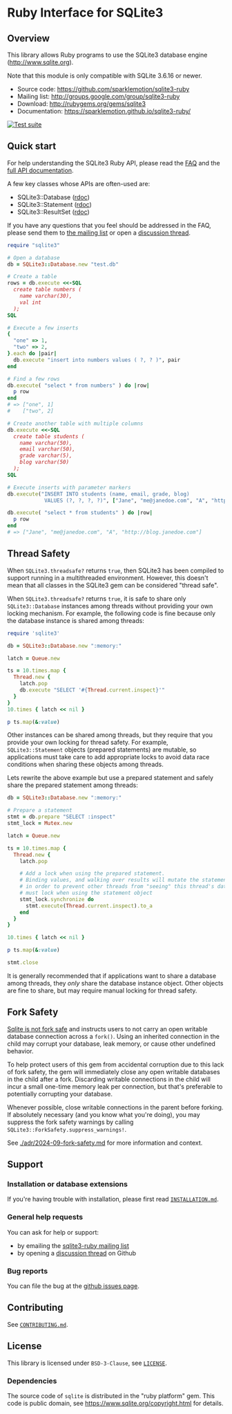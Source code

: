 # Ruby Interface for SQLite3

## Overview

This library allows Ruby programs to use the SQLite3 database engine (http://www.sqlite.org).

Note that this module is only compatible with SQLite 3.6.16 or newer.

- Source code: https://github.com/sparklemotion/sqlite3-ruby
- Mailing list: http://groups.google.com/group/sqlite3-ruby
- Download: http://rubygems.org/gems/sqlite3
- Documentation: https://sparklemotion.github.io/sqlite3-ruby/

[![Test suite](https://github.com/sparklemotion/sqlite3-ruby/actions/workflows/ci.yml/badge.svg)](https://github.com/sparklemotion/sqlite3-ruby/actions/workflows/ci.yml)

## Quick start

For help understanding the SQLite3 Ruby API, please read the [FAQ](./FAQ.md) and the [full API documentation](https://sparklemotion.github.io/sqlite3-ruby/).

A few key classes whose APIs are often-used are:

- SQLite3::Database ([rdoc](https://sparklemotion.github.io/sqlite3-ruby/SQLite3/Database.html))
- SQLite3::Statement ([rdoc](https://sparklemotion.github.io/sqlite3-ruby/SQLite3/Statement.html))
- SQLite3::ResultSet ([rdoc](https://sparklemotion.github.io/sqlite3-ruby/SQLite3/ResultSet.html))

If you have any questions that you feel should be addressed in the FAQ, please send them to [the mailing list](http://groups.google.com/group/sqlite3-ruby) or open a [discussion thread](https://github.com/sparklemotion/sqlite3-ruby/discussions/categories/q-a).

```ruby
require "sqlite3"

# Open a database
db = SQLite3::Database.new "test.db"

# Create a table
rows = db.execute <<-SQL
  create table numbers (
    name varchar(30),
    val int
  );
SQL

# Execute a few inserts
{
  "one" => 1,
  "two" => 2,
}.each do |pair|
  db.execute "insert into numbers values ( ?, ? )", pair
end

# Find a few rows
db.execute( "select * from numbers" ) do |row|
  p row
end
# => ["one", 1]
#    ["two", 2]

# Create another table with multiple columns
db.execute <<-SQL
  create table students (
    name varchar(50),
    email varchar(50),
    grade varchar(5),
    blog varchar(50)
  );
SQL

# Execute inserts with parameter markers
db.execute("INSERT INTO students (name, email, grade, blog)
            VALUES (?, ?, ?, ?)", ["Jane", "me@janedoe.com", "A", "http://blog.janedoe.com"])

db.execute( "select * from students" ) do |row|
  p row
end
# => ["Jane", "me@janedoe.com", "A", "http://blog.janedoe.com"]
```

## Thread Safety

When `SQLite3.threadsafe?` returns `true`, then SQLite3 has been compiled to
support running in a multithreaded environment. However, this doesn't mean
that all classes in the SQLite3 gem can be considered "thread safe".

When `SQLite3.threadsafe?` returns `true`, it is safe to share only
`SQLite3::Database` instances among threads without providing your own locking
mechanism. For example, the following code is fine because only the database
instance is shared among threads:

```ruby
require 'sqlite3'

db = SQLite3::Database.new ":memory:"

latch = Queue.new

ts = 10.times.map {
  Thread.new {
    latch.pop
    db.execute "SELECT '#{Thread.current.inspect}'"
  }
}
10.times { latch << nil }

p ts.map(&:value)
```

Other instances can be shared among threads, but they require that you provide
your own locking for thread safety. For example, `SQLite3::Statement` objects
(prepared statements) are mutable, so applications must take care to add
appropriate locks to avoid data race conditions when sharing these objects
among threads.

Lets rewrite the above example but use a prepared statement and safely share
the prepared statement among threads:

```ruby
db = SQLite3::Database.new ":memory:"

# Prepare a statement
stmt = db.prepare "SELECT :inspect"
stmt_lock = Mutex.new

latch = Queue.new

ts = 10.times.map {
  Thread.new {
    latch.pop

    # Add a lock when using the prepared statement.
    # Binding values, and walking over results will mutate the statement, so
    # in order to prevent other threads from "seeing" this thread's data, we
    # must lock when using the statement object
    stmt_lock.synchronize do
      stmt.execute(Thread.current.inspect).to_a
    end
  }
}

10.times { latch << nil }

p ts.map(&:value)

stmt.close
```

It is generally recommended that if applications want to share a database among
threads, they _only_ share the database instance object. Other objects are
fine to share, but may require manual locking for thread safety.

## Fork Safety

[Sqlite is not fork
safe](https://www.sqlite.org/howtocorrupt.html#_carrying_an_open_database_connection_across_a_fork_)
and instructs users to not carry an open writable database connection across a `fork()`. Using an inherited
connection in the child may corrupt your database, leak memory, or cause other undefined behavior.

To help protect users of this gem from accidental corruption due to this lack of fork safety, the gem will immediately close any open writable databases in the child after a fork. Discarding writable
connections in the child will incur a small one-time memory leak per connection, but that's
preferable to potentially corrupting your database.

Whenever possible, close writable connections in the parent before forking. If absolutely necessary (and you know what you're doing), you may suppress the fork safety warnings by calling `SQLite3::ForkSafety.suppress_warnings!`.

See [./adr/2024-09-fork-safety.md](./adr/2024-09-fork-safety.md) for more information and context.

## Support

### Installation or database extensions

If you're having trouble with installation, please first read [`INSTALLATION.md`](./INSTALLATION.md).

### General help requests

You can ask for help or support:

- by emailing the [sqlite3-ruby mailing list](http://groups.google.com/group/sqlite3-ruby)
- by opening a [discussion thread](https://github.com/sparklemotion/sqlite3-ruby/discussions/categories/q-a) on Github

### Bug reports

You can file the bug at the [github issues page](https://github.com/sparklemotion/sqlite3-ruby/issues).

## Contributing

See [`CONTRIBUTING.md`](./CONTRIBUTING.md).

## License

This library is licensed under `BSD-3-Clause`, see [`LICENSE`](./LICENSE).

### Dependencies

The source code of `sqlite` is distributed in the "ruby platform" gem. This code is public domain,
see https://www.sqlite.org/copyright.html for details.
